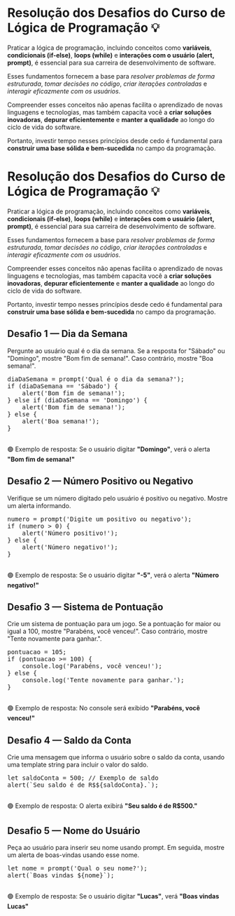 <body>
  <h1>Resolução dos Desafios do Curso de Lógica de Programação 💡</h1>

  <p>Praticar a lógica de programação, incluindo conceitos como <strong>variáveis</strong>, <strong>condicionais (if-else)</strong>, <strong>loops (while)</strong> e <strong>interações com o usuário (alert, prompt)</strong>, é essencial para sua carreira de desenvolvimento de software.</p>
  <p>Esses fundamentos fornecem a base para <em>resolver problemas de forma estruturada</em>, <em>tomar decisões no código</em>, <em>criar iterações controladas</em> e <em>interagir eficazmente com os usuários</em>.</p>
  <p>Compreender esses conceitos não apenas facilita o aprendizado de novas linguagens e tecnologias, mas também capacita você a <strong>criar soluções inovadoras</strong>, <strong>depurar eficientemente</strong> e <strong>manter a qualidade</strong> ao longo do ciclo de vida do software.</p>
  <p>Portanto, investir tempo nesses princípios desde cedo é fundamental para <strong>construir uma base sólida e bem-sucedida</strong> no campo da programação.</p>

<body>
  <h1>Resolução dos Desafios do Curso de Lógica de Programação 💡</h1>

  <p>Praticar a lógica de programação, incluindo conceitos como <strong>variáveis</strong>, <strong>condicionais (if-else)</strong>, <strong>loops (while)</strong> e <strong>interações com o usuário (alert, prompt)</strong>, é essencial para sua carreira de desenvolvimento de software.</p>
  <p>Esses fundamentos fornecem a base para <em>resolver problemas de forma estruturada</em>, <em>tomar decisões no código</em>, <em>criar iterações controladas</em> e <em>interagir eficazmente com os usuários</em>.</p>
  <p>Compreender esses conceitos não apenas facilita o aprendizado de novas linguagens e tecnologias, mas também capacita você a <strong>criar soluções inovadoras</strong>, <strong>depurar eficientemente</strong> e <strong>manter a qualidade</strong> ao longo do ciclo de vida do software.</p>
  <p>Portanto, investir tempo nesses princípios desde cedo é fundamental para <strong>construir uma base sólida e bem-sucedida</strong> no campo da programação.</p>

  <div class="desafio">
    <h2>Desafio 1 — Dia da Semana</h2>
    <div class="enunciado">
      Pergunte ao usuário qual é o dia da semana. Se a resposta for "Sábado" ou "Domingo", mostre "Bom fim de semana!". Caso contrário, mostre "Boa semana!".
    </div>
    <pre>
diaDaSemana = prompt('Qual é o dia da semana?');
if (diaDaSemana == 'Sábado') {
    alert('Bom fim de semana!');
} else if (diaDaSemana == 'Domingo') {
    alert('Bom fim de semana!');
} else {
    alert('Boa semana!');
}
    </pre>
    <div class="resposta">🟢 Exemplo de resposta: Se o usuário digitar <strong>"Domingo"</strong>, verá o alerta <strong>"Bom fim de semana!"</strong></div>
  </div>

  <div class="desafio">
    <h2>Desafio 2 — Número Positivo ou Negativo</h2>
    <div class="enunciado">
      Verifique se um número digitado pelo usuário é positivo ou negativo. Mostre um alerta informando.
    </div>
    <pre>
numero = prompt('Digite um positivo ou negativo');
if (numero > 0) {
    alert('Número positivo!');
} else {
    alert('Número negativo!');
}
    </pre>
    <div class="resposta">🟢 Exemplo de resposta: Se o usuário digitar <strong>"-5"</strong>, verá o alerta <strong>"Número negativo!"</strong></div>
  </div>

  <div class="desafio">
    <h2>Desafio 3 — Sistema de Pontuação</h2>
    <div class="enunciado">
      Crie um sistema de pontuação para um jogo. Se a pontuação for maior ou igual a 100, mostre "Parabéns, você venceu!". Caso contrário, mostre "Tente novamente para ganhar.".
    </div>
    <pre>
pontuacao = 105;
if (pontuacao >= 100) {
    console.log('Parabéns, você venceu!');
} else {
    console.log('Tente novamente para ganhar.');
}
    </pre>
    <div class="resposta">🟢 Exemplo de resposta: No console será exibido <strong>"Parabéns, você venceu!"</strong></div>
  </div>

  <div class="desafio">
    <h2>Desafio 4 — Saldo da Conta</h2>
    <div class="enunciado">
      Crie uma mensagem que informa o usuário sobre o saldo da conta, usando uma template string para incluir o valor do saldo.
    </div>
    <pre>
let saldoConta = 500; // Exemplo de saldo
alert(`Seu saldo é de R$${saldoConta}.`);
    </pre>
    <div class="resposta">🟢 Exemplo de resposta: O alerta exibirá <strong>"Seu saldo é de R$500."</strong></div>
  </div>

  <div class="desafio">
    <h2>Desafio 5 — Nome do Usuário</h2>
    <div class="enunciado">
      Peça ao usuário para inserir seu nome usando prompt. Em seguida, mostre um alerta de boas-vindas usando esse nome.
    </div>
    <pre>
let nome = prompt('Qual o seu nome?');
alert(`Boas vindas ${nome}`);
    </pre>
    <div class="resposta">🟢 Exemplo de resposta: Se o usuário digitar <strong>"Lucas"</strong>, verá <strong>"Boas vindas Lucas"</strong></div>
  </div>
</body>
</html>
